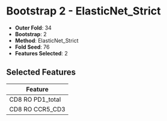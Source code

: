 # Bootstrap 2 - ElasticNet_Strict

- **Outer Fold**: 34
- **Bootstrap**: 2
- **Method**: ElasticNet_Strict
- **Fold Seed**: 76
- **Features Selected**: 2

## Selected Features

| Feature |
|---------|
| CD8 RO PD1_total |
| CD8 RO CCR5_CD3 |
